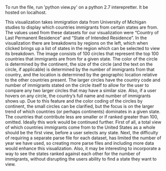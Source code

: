 To run the file, run 'python view.py' on a python 2.7 interepretter. It be hosted on localhost.

This visualization takes immigration data from University of Michigan studies to display which countries immigrants from certain states are from. The values used from these datasets for our visualization were “Country of Last Permanent Residence” and “State of Intended Residence”. In the visualization there are breakdowns by regions on the left, which when clicked brings up a list of states in the region which can be selected to view its breakdown. The image consists of 100 circles that represent the top 100 countries that immigrants are from for a given state. The color of the circle is determined by the continent, the size of the circle (and the text on the circle, if applicable) is determined by the number of immigrants from that country, and the location is determined by the geographic location relative to the other countries present. The larger circles have the country code and number of immigrants stated on the circle itself to allow for the user to compare any two larger circles that may have a similar size. Also, if a user hovers on any circle, the country’s full name and number of immigrants shows up. Due to this feature and the color coding of the circles by continent, the small circles can be clarified, but the focus is on the larger trend of which countries (or perhaps continents) dominates in a given state. The countries that contribute less are smaller or if ranked greater than 100, omitted. Ideally this work would be continued further. First of all, a total view of which countries immigrants come from to the United States as a whole should be the first view, before a user selects any state. Next, the difficulty of requiring a separate parse file for each dataset, has limited the number of year we have used, so creating more parse files and including more data would enhance this visualization. Also, it may be interesting to incorporate a way to see the states ranked against each other for the number of immigrants, without disrupting the users ability to find a state they want to view.

